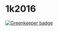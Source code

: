 # 1k2016

[![Greenkeeper badge](https://badges.greenkeeper.io/lagora/1k2016.svg)](https://greenkeeper.io/)
